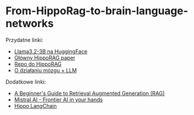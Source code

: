# From-HippoRag-to-brain-language-networks

Przydatne linki:
- [Llama3.2-3B na HuggingFace](https://huggingface.co/meta-llama/Llama-3.2-3B-Instruct)
- [Główny HippoRAG paper](https://arxiv.org/abs/2405.14831)
- [Repo do HippoRAG](https://github.com/OSU-NLP-Group/HippoRAG)
- [O działaniu mózgu + LLM](https://www.annualreviews.org/content/journals/10.1146/annurev-neuro-120623-101142)

Dodatkowe linki:
- [A Beginner's Guide to Retrieval Augmented Generation (RAG)](https://www.singlestore.com/blog/a-guide-to-retrieval-augmented-generation-rag/)
- [Mistral AI - Frontier AI in your hands](https://mistral.ai)
- [Hippo LangChain](https://python.langchain.com/docs/integrations/vectorstores/hippo/)
